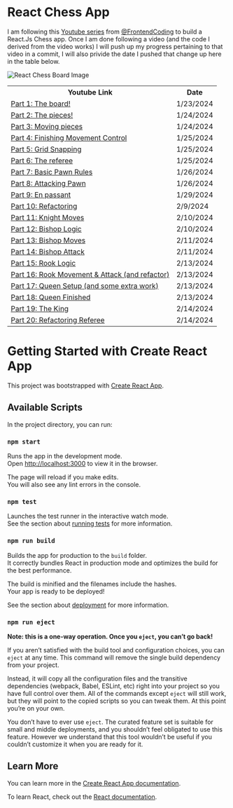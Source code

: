 <h1>React Chess App</h1>

<p>I am following this <a href="https://www.youtube.com/playlist?list=PLBmRxydnERkysOgOS917Ojc_-uisgb8Aj">Youtube series</a> from <a href="https://www.youtube.com/@FrontendCoding">@FrontendCoding</a> to build a React.Js Chess app. Once I am done following a video (and the code I derived from the video works) I will push up my progress pertaining to that video in a commit, I will also privide the date I pushed that change up here in the table below. </p>
<img src="https://www.jonathonireland.com/resume/data/files/Screenshot 2024-02-13 at 12.58.46 AM.png" alt="React Chess Board Image" />
<table>
<tr><th>Youtube Link</th><th>Date</th></tr>
<tr>
    <td><a href="https://youtu.be/Iri__zwxwHg?si=iDO4l2P3dyeASPoO">Part 1: The board!</a></td>
    <td>1/23/2024</td>
</tr>
<tr>
    <td><a href="https://www.youtube.com/watch?v=HKMcqyfRQoE">Part 2: The pieces!</a></td>
    <td>1/24/2024</td>
</tr>
<tr>
    <td><a href="https://youtu.be/coi5AoV53Es?si=xalgib4_6fwhzEtn">Part 3: Moving pieces</a></td>
    <td>1/24/2024</td>
</tr>
<tr>
    <td><a href="https://youtu.be/zgZOm4iD32U?si=hLXA5R7y3hYEIWML">Part 4: Finishing Movement Control</a></td>
    <td>1/25/2024</td>
</tr>
<tr>
    <td><a href="https://youtu.be/JzCKJOCR3PI?si=QsSlF4lJGEW89wsv">Part 5: Grid Snapping</a</td>
    <td>1/25/2024</td>
</tr>
<tr>
    <td><a href="https://youtu.be/sjgJ-srZrsU?si=M8TxOPPjRWmq0B5I">Part 6: The referee</a</td>
    <td>1/25/2024</td>
</tr>
<tr>
    <td><a href="https://youtu.be/sX0HM52iH8o?si=8Qe8sjr0VqpXqPsH">Part 7: Basic Pawn Rules</a></td>
    <td>1/26/2024</td>
</tr>
<tr>
    <td><a href="https://youtu.be/KDGYZRe8cYI?si=jMadpuc99GWUnLDp">Part 8: Attacking Pawn</a></td>
    <td>1/26/2024</td>
</tr>
<tr>
    <td><a href="https://youtu.be/K92YUaS858M?si=F4EbZlslY9p42l5s">Part 9: En passant</a></td>
    <td>1/29/2024</td>
</tr>
<tr>
    <td><a href="https://youtu.be/a1Fr-EnrAS8?si=_4Gbd81RBN6tZfuH">Part 10: Refactoring</a></td>
    <td>2/9/2024</td>
</tr>
<tr>
    <td><a href="https://youtu.be/d8mrqf71exU?si=rDnyzxgkvty2fv-i">Part 11: Knight Moves</a></td>
    <td>2/10/2024</td>
</tr>
<tr>
    <td><a href="https://youtu.be/ndek8MlGnYw?si=2Rnm-ifIgyPalsl1">Part 12: Bishop Logic</a></td>
    <td>2/10/2024</td>
</tr>
<tr>
    <td><a href="https://youtu.be/8vmukUQze6Q?si=zaWWr0gPo6OyCwOy">Part 13: Bishop Moves</a></td>
    <td>2/11/2024</td>
</tr>
<tr>
    <td><a href="https://youtu.be/NjHvS-RzVBk?si=Puo0ee0smvwUveqt">Part 14: Bishop Attack</a></td>
    <td>2/11/2024</td>
</tr>
<tr>
    <td><a href="https://youtu.be/BsAN5n7iIbQ?si=WydnvQtIw1GSYW2A">Part 15: Rook Logic</a></td>
    <td>2/13/2024</td>
</tr>
<tr>
    <td><a href="https://youtu.be/ccyK-z_c2z4?si=_fikwqgllRobaNQH">Part 16: Rook Movement & Attack (and refactor)</a></td>
    <td>2/13/2024</td>
</tr>
<tr>
    <td><a href="https://youtu.be/K8xYjdvZHmo?si=mjjnoDfmfiNgZaBS">Part 17: Queen Setup (and some extra work)</a></td>
    <td>2/13/2024</td>
</tr>
<tr>
    <td><a href="https://youtu.be/D2Rxmfs916I?si=wuz_dUSInLgrOi8j">Part 18: Queen Finished</a></td>
    <td>2/13/2024</td>
</tr>
<tr>
    <td><a href="https://youtu.be/CmoPebnJktU?si=vx_hLpfp-Rq-mkhf">Part 19: The King</a></td>
    <td>2/14/2024</td>
</tr>
<tr>
    <td><a href="https://youtu.be/qBWKG0mdsAg?si=HrMlnWTNUE5lLIJ7">Part 20: Refactoring Referee</a></td>
    <td>2/14/2024</td>
</tr>
</table>

# Getting Started with Create React App

This project was bootstrapped with [Create React App](https://github.com/facebook/create-react-app).

## Available Scripts

In the project directory, you can run:

### `npm start`

Runs the app in the development mode.\
Open [http://localhost:3000](http://localhost:3000) to view it in the browser.

The page will reload if you make edits.\
You will also see any lint errors in the console.

### `npm test`

Launches the test runner in the interactive watch mode.\
See the section about [running tests](https://facebook.github.io/create-react-app/docs/running-tests) for more information.

### `npm run build`

Builds the app for production to the `build` folder.\
It correctly bundles React in production mode and optimizes the build for the best performance.

The build is minified and the filenames include the hashes.\
Your app is ready to be deployed!

See the section about [deployment](https://facebook.github.io/create-react-app/docs/deployment) for more information.

### `npm run eject`

**Note: this is a one-way operation. Once you `eject`, you can’t go back!**

If you aren’t satisfied with the build tool and configuration choices, you can `eject` at any time. This command will remove the single build dependency from your project.

Instead, it will copy all the configuration files and the transitive dependencies (webpack, Babel, ESLint, etc) right into your project so you have full control over them. All of the commands except `eject` will still work, but they will point to the copied scripts so you can tweak them. At this point you’re on your own.

You don’t have to ever use `eject`. The curated feature set is suitable for small and middle deployments, and you shouldn’t feel obligated to use this feature. However we understand that this tool wouldn’t be useful if you couldn’t customize it when you are ready for it.

## Learn More

You can learn more in the [Create React App documentation](https://facebook.github.io/create-react-app/docs/getting-started).

To learn React, check out the [React documentation](https://reactjs.org/).
